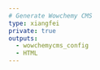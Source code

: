 ```yaml
---
# Generate Wowchemy CMS
type: xiangfei
private: true
outputs:
  - wowchemycms_config
  - HTML
---
```

